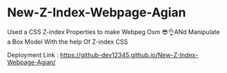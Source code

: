 # New-Z-Index-Webpage-Agian
Used a CSS Z-index Properties to make Webpeg Osm 😎👌ANd Manipulate a Box Model With the help Of Z-index CSS


Deployment Link : https://github-dev12345.github.io/New-Z-Index-Webpage-Agian/
